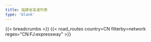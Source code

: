 ```yaml
---
title: 福建省高速列表
type: 'blank'
---
```


{{< breadcrumbs >}}
{{< road_routes country=CN filterby=network regex="CN:FJ:expressway" >}}
